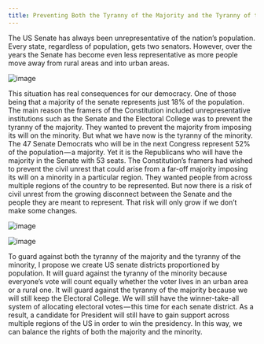 ```yaml
---
title: Preventing Both the Tyranny of the Majority and the Tyranny of the Minority
---
```


The US Senate has always been unrepresentative of the nation’s population. Every state, regardless of population, gets two senators. However, over the years the Senate has become even less representative as more people move away from rural areas and into urban areas.

![image](https://user-images.githubusercontent.com/43195349/122490631-73449400-cfb0-11eb-8187-eb434856ba78.png)

 
This situation has real consequences for our democracy. One of those being that a majority of the senate represents just 18% of the population. The main reason the framers of the Constitution included unrepresentative institutions such as the Senate and the Electoral College was to prevent the tyranny of the majority. They wanted to prevent the majority from imposing its will on the minority. But what we have now is the tyranny of the minority. The 47 Senate Democrats who will be in the next Congress represent 52% of the population — a majority. Yet it is the Republicans who will have the majority in the Senate with 53 seats. The Constitution’s framers had wished to prevent the civil unrest that could arise from a far-off majority imposing its will on a minority in a particular region. They wanted people from across multiple regions of the country to be represented. But now there is a risk of civil unrest from the growing disconnect between the Senate and the people they are meant to represent. That risk will only grow if we don’t make some changes.

![image](https://user-images.githubusercontent.com/43195349/122490664-848da080-cfb0-11eb-82fa-f686e2b2be5e.png)

![image](https://user-images.githubusercontent.com/43195349/122490682-8b1c1800-cfb0-11eb-83d5-4376f85ef32e.png)
  
To guard against both the tyranny of the majority and the tyranny of the minority, I propose we create US senate districts proportioned by population. It will guard against the tyranny of the minority because everyone’s vote will count equally whether the voter lives in an urban area or a rural one. It will guard against the tyranny of the majority because we will still keep the Electoral College. We will still have the winner-take-all system of allocating electoral votes — this time for each senate district. As a result, a candidate for President will still have to gain support across multiple regions of the US in order to win the presidency. In this way, we can balance the rights of both the majority and the minority.
